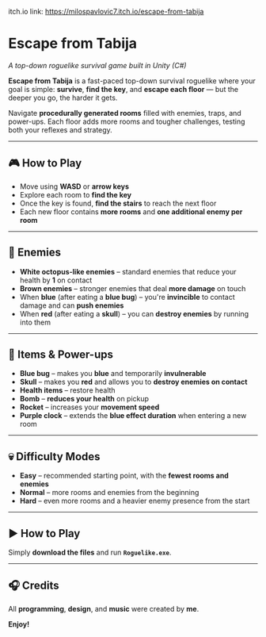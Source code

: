 itch.io link: https://milospavlovic7.itch.io/escape-from-tabija

# Escape from Tabija  
*A top-down roguelike survival game built in Unity (C#)*  

**Escape from Tabija** is a fast-paced top-down survival roguelike where your goal is simple: **survive**, **find the key**, and **escape each floor** — but the deeper you go, the harder it gets.

Navigate **procedurally generated rooms** filled with enemies, traps, and power-ups. Each floor adds more rooms and tougher challenges, testing both your reflexes and strategy.

---

## 🎮 How to Play

- Move using **WASD** or **arrow keys**
- Explore each room to **find the key**
- Once the key is found, **find the stairs** to reach the next floor
- Each new floor contains **more rooms** and **one additional enemy per room**

---

## 👾 Enemies

- **White octopus-like enemies** – standard enemies that reduce your health by **1** on contact
- **Brown enemies** – stronger enemies that deal **more damage** on touch
- When **blue** (after eating a **blue bug**) – you're **invincible** to contact damage and can **push enemies**
- When **red** (after eating a **skull**) – you can **destroy enemies** by running into them

---

## 🔹 Items & Power-ups

- **Blue bug** – makes you **blue** and temporarily **invulnerable**
- **Skull** – makes you **red** and allows you to **destroy enemies on contact**
- **Health items** – restore health
- **Bomb** – **reduces your health** on pickup
- **Rocket** – increases your **movement speed**
- **Purple clock** – extends the **blue effect duration** when entering a new room

---

## 💀 Difficulty Modes

- **Easy** – recommended starting point, with the **fewest rooms and enemies**
- **Normal** – more rooms and enemies from the beginning
- **Hard** – even more rooms and a heavier enemy presence from the start

---

## ▶️ How to Play

Simply **download the files** and run **`Roguelike.exe`**.

---

## 🎧 Credits

All **programming**, **design**, and **music** were created by **me**.

**Enjoy!**
